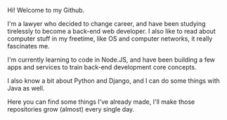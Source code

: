 Hi! Welcome to my Github.

I'm a lawyer who decided to change career, and have been studying tirelessly to become a back-end web developer. I also like to read about computer stuff in my freetime, like OS and computer networks, it really fascinates me.

I'm currently learning to code in Node.JS, and have been building a few apps and services to train back-end development core concepts.

I also know a bit about Python and Django, and I can do some things with Java as well.

Here you can find some things I've already made, I'll make those repositories grow (almost) every single day.
